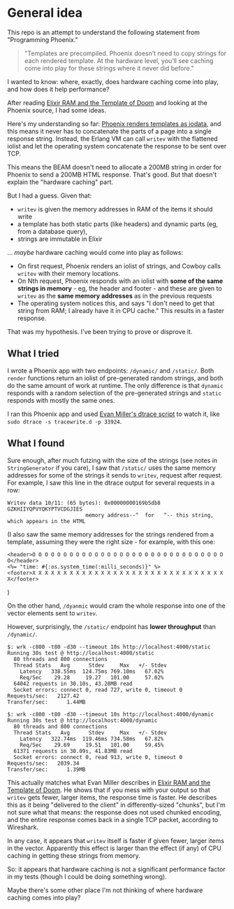 # General idea

This repo is an attempt to understand the following statement from "Programming Phoenix."

> "Templates are precompiled. Phoenix doesn’t need to copy strings for each rendered template. At the hardware level, you’ll see caching come into play for these strings where it never did before."

I wanted to know: where, exactly, does hardware caching come into play, and how does it help performance?

After reading [Elixir RAM and the Template of Doom](http://www.evanmiller.org/elixir-ram-and-the-template-of-doom.html) and looking at the Phoenix source, I had some ideas.

Here's my understanding so far: [Phoenix renders templates as iodata](https://github.com/phoenixframework/phoenix/blob/b7660e596efe6cd7ac711ef20172dc889f436ac2/lib/phoenix/view.ex#L334-L336), and this means it never has to concatenate the parts of a page into a single response string. Instead, the Erlang VM can call `writev` with the flattened iolist and let the operating system concatenate the response to be sent over TCP.

This means the BEAM doesn't need to allocate a 200MB string in order for Phoenix to send a 200MB HTML response. That's good. But that doesn't explain the "hardware caching" part.

But I had a guess. Given that:

- `writev` is given the memory addresses in RAM of the items it should write
- a template has both static parts (like headers) and dynamic parts (eg, from a database query),
- strings are immutable in Elixir

... *maybe* hardware caching would come into play as follows:

- On first request, Phoenix renders an iolist of strings, and Cowboy calls `writev` with their memory locations.
- On Nth request, Phoenix responds with an iolist with **some of the same strings in memory** - eg, the header and footer - and these are given to `writev` as the **same memory addresses** as in the previous requests
- The operating system notices this, and says "I don't need to get that string from RAM; I already have it in CPU cache." This results in a faster response.

That was my hypothesis. I've been trying to prove or disprove it.

## What I tried

I wrote a Phoenix app with two endpoints: `/dynamic/` and `/static/`. Both `render` functions return an iolist of pre-generated random strings, and both do the same amount of work at runtime. The only difference is that `dynamic` responds with a random selection of the pre-generated strings and `static` responds with mostly the same ones.

I ran this Phoenix app and used [Evan Miller's dtrace script](https://github.com/evanmiller/tracewrite) to watch it, like `sudo dtrace -s tracewrite.d -p 33924`.

## What I found

Sure enough, after much futzing with the size of the strings (see notes in `StringGenerator` if you care), I saw that `/static/` uses the same memory addresses for some of the strings it sends to `writev`, request after request. For example, I saw this line in the dtrace output for several requests in a row:
                                   
    Writev data 10/11: (65 bytes): 0x00000000169b5db8 GZKHIIYQPVYQKYPTVCDGJIES
                             memory address--^  for   ^-- this string, which appears in the HTML

(I also saw the same memory addresses for the strings rendered from a template, assuming they were the right size - for example, with this one:

    <header>O O O O O O O O O O O O O O O O O O O O O O O O O O O O O O O O</header>
    <%= "time: #{:os.system_time(:milli_seconds)}" %>
    <footer>X X X X X X X X X X X X X X X X X X X X X X X X X X X X X X X X</footer>

)

On the other hand, `/dyanmic` would cram the whole response into one of the vector elements sent to `writev`.

However, surprisingly, the `/static/` endpoint has **lower throughput** than `/dynamic/`.

    $: wrk -c800 -t80 -d30 --timeout 10s http://localhost:4000/static
    Running 30s test @ http://localhost:4000/static
      80 threads and 800 connections
      Thread Stats   Avg      Stdev     Max   +/- Stdev
        Latency   338.55ms  124.75ms 769.10ms   67.02%
        Req/Sec    29.28     19.27   101.00     57.02%
      64042 requests in 30.10s, 43.28MB read
      Socket errors: connect 0, read 727, write 0, timeout 0
    Requests/sec:   2127.42
    Transfer/sec:      1.44MB

    $: wrk -c800 -t80 -d30 --timeout 10s http://localhost:4000/dynamic
    Running 30s test @ http://localhost:4000/dynamic
      80 threads and 800 connections
      Thread Stats   Avg      Stdev     Max   +/- Stdev
        Latency   322.74ms  119.46ms 734.58ms   67.82%
        Req/Sec    29.69     19.51   101.00     59.45%
      61371 requests in 30.09s, 41.83MB read
      Socket errors: connect 0, read 913, write 0, timeout 0
    Requests/sec:   2039.34
    Transfer/sec:      1.39MB

This actually matches what Evan Miller describes in [Elixir RAM and the Template of Doom](http://www.evanmiller.org/elixir-ram-and-the-template-of-doom.html). He shows that if you mess with your output so that `writev` gets fewer, larger items, the response time is faster. He describes this as it being "delivered to the client" in differently-sized "chunks", but I'm not sure what that means: the response does not used chunked encoding, and the entire response comes back in a single TCP packet, according to Wireshark.

In any case, it appears that `writev` itself is faster if given fewer, larger items in the vector. Apparently this effect is larger than the effect (if any) of CPU caching in getting these strings from memory.

So: it appears that hardware caching is not a significant performance factor in my tests (though I could be doing something wrong).

Maybe there's some other place I'm not thinking of where hardware caching comes into play?
